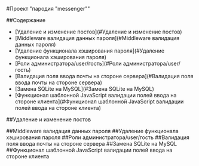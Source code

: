 #Проект "пародия "messenger""

##Содержание

- [Удаление и изменение постов](#Удаление и изменение постов)
- [Middleware валидация данных пароля](#Middleware валидация данных пароля)
- [Удаление функционала хэширования пароля](#Удаление функционала хэширования пароля)
- [Роли администратора/user/гость](#Роли администратора/user/гость)
- [Валидация поля ввода почты на стороне сервера](#Валидация поля ввода почты на стороне сервера)
- [Замена SQLite на MySQL](#Замена SQLite на MySQL)
- [Функционал шаблонной JavaScript валидации полей ввода на стороне клиента](#Функционал шаблонной JavaScript валидации полей ввода на стороне клиента)

##Удаление и изменение постов

##Middleware валидация данных пароля
##Удаление функционала хэширования пароля
##Роли администратора/user/гость
##Валидация поля ввода почты на стороне сервера
##Замена SQLite на MySQL
##Функционал шаблонной JavaScript валидации полей ввода на стороне клиента
